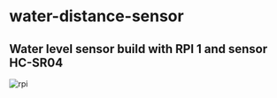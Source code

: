 # water-distance-sensor

## Water level sensor build with RPI 1 and sensor HC-SR04

![rpi](https://github.com/karcio/water-distance-sensor/blob/main/img/rpi.jpg)
